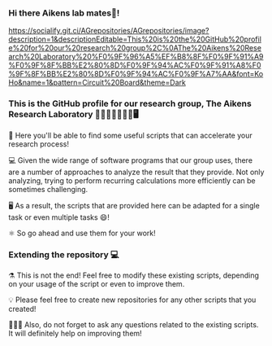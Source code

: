 ### Hi there Aikens lab mates👋!

https://socialify.git.ci/AGrepositories/AGrepositories/image?description=1&descriptionEditable=This%20is%20the%20GitHub%20profile%20for%20our%20research%20group%2C%0AThe%20Aikens%20Research%20Laboratory%20%F0%9F%96%A5%EF%B8%8F%F0%9F%91%A9%F0%9F%8F%BB%E2%80%8D%F0%9F%94%AC%F0%9F%91%A8%F0%9F%8F%BB%E2%80%8D%F0%9F%94%AC%F0%9F%A7%AA&font=KoHo&name=1&pattern=Circuit%20Board&theme=Dark

### This is the GitHub profile for our research group, The Aikens Research Laboratory 🧪👩🏻‍🔬👨🏻‍🔬🖥️

📁 Here you'll be able to find some useful scripts that can accelerate your research process!

💻 Given the wide range of software programs that our group uses, there are a number of approaches to analyze the result that they provide. Not only analyzing, trying to perform recurring calculations more efficiently can be sometimes challenging.

🖥️ As a result, the scripts that are provided here can be adapted for a single task or even multiple tasks 😄!

⚛️ So go ahead and use them for your work!

### Extending the repository 💻

⚗️ This is not the end! Feel free to modify these existing scripts, depending on your usage of the script or even to improve them.

💡 Please feel free to create new repositories for any other scripts that you created!

🙋🏻‍♂️ Also, do not forget to ask any questions related to the existing scripts. It will definitely help on improving them!
